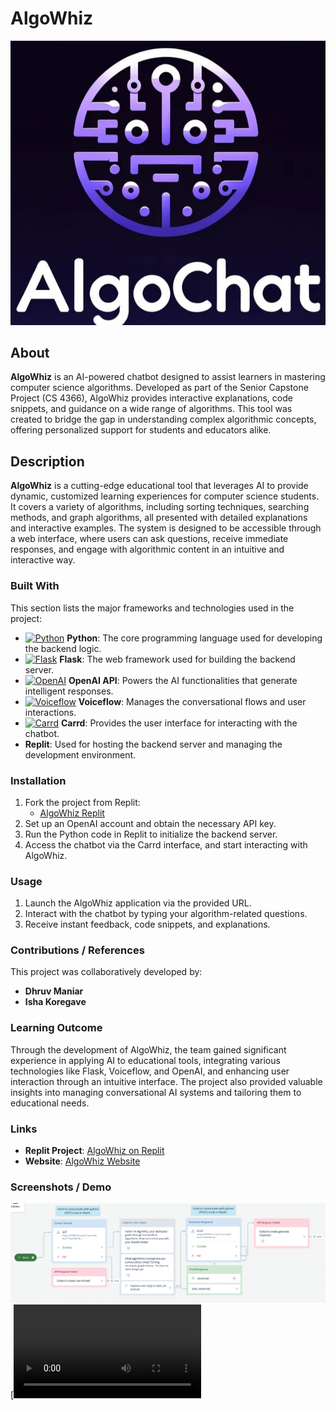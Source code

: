 # AlgoWhiz
![Project Image](https://github.com/Dhruvbam/AlgoWhiz/blob/main/Images/algowhiz.jpg)
## About
**AlgoWhiz** is an AI-powered chatbot designed to assist learners in mastering computer science algorithms. Developed as part of the Senior Capstone Project (CS 4366), AlgoWhiz provides interactive explanations, code snippets, and guidance on a wide range of algorithms. This tool was created to bridge the gap in understanding complex algorithmic concepts, offering personalized support for students and educators alike.

## Description
**AlgoWhiz** is a cutting-edge educational tool that leverages AI to provide dynamic, customized learning experiences for computer science students. It covers a variety of algorithms, including sorting techniques, searching methods, and graph algorithms, all presented with detailed explanations and interactive examples. The system is designed to be accessible through a web interface, where users can ask questions, receive immediate responses, and engage with algorithmic content in an intuitive and interactive way.

### Built With
This section lists the major frameworks and technologies used in the project:

- <a href="https://www.python.org/" target="_blank" rel="noreferrer"><img src="https://img.shields.io/badge/Python-3670A0?style=for-the-badge&logo=python&logoColor=ffdd54" width="36" height="36" alt="Python" /></a> **Python**: The core programming language used for developing the backend logic.
- <a href="https://flask.palletsprojects.com/" target="_blank" rel="noreferrer"><img src="https://img.shields.io/badge/Flask-000000?style=for-the-badge&logo=flask&logoColor=white" width="36" height="36" alt="Flask" /></a> **Flask**: The web framework used for building the backend server.
- <a href="https://openai.com/" target="_blank" rel="noreferrer"><img src="https://img.shields.io/badge/OpenAI-412991?style=for-the-badge&logo=openai&logoColor=white" width="36" height="36" alt="OpenAI" /></a> **OpenAI API**: Powers the AI functionalities that generate intelligent responses.
- <a href="https://voiceflow.com/" target="_blank" rel="noreferrer"><img src="https://img.shields.io/badge/Voiceflow-20C9FF?style=for-the-badge&logo=voiceflow&logoColor=white" width="36" height="36" alt="Voiceflow" /></a> **Voiceflow**: Manages the conversational flows and user interactions.
- <a href="https://carrd.co/" target="_blank" rel="noreferrer"><img src="https://img.shields.io/badge/Carrd-FF6347?style=for-the-badge&logo=carrd&logoColor=white" width="36" height="36" alt="Carrd" /></a> **Carrd**: Provides the user interface for interacting with the chatbot.
- **Replit**: Used for hosting the backend server and managing the development environment.

### Installation
1. Fork the project from Replit:
    - [AlgoWhiz Replit](https://replit.com/@DhruvManiar/AlgoWhiz)
2. Set up an OpenAI account and obtain the necessary API key.
3. Run the Python code in Replit to initialize the backend server.
4. Access the chatbot via the Carrd interface, and start interacting with AlgoWhiz.

### Usage
1. Launch the AlgoWhiz application via the provided URL.
2. Interact with the chatbot by typing your algorithm-related questions.
3. Receive instant feedback, code snippets, and explanations.

### Contributions / References
This project was collaboratively developed by:
- **Dhruv Maniar**
- **Isha Koregave**

### Learning Outcome
Through the development of AlgoWhiz, the team gained significant experience in applying AI to educational tools, integrating various technologies like Flask, Voiceflow, and OpenAI, and enhancing user interaction through an intuitive interface. The project also provided valuable insights into managing conversational AI systems and tailoring them to educational needs.

### Links
- **Replit Project**: [AlgoWhiz on Replit](https://replit.com/@DhruvManiar/AlgoWhiz?v=1)
- **Website**: [AlgoWhiz Website](https://algowhiz.ju.mp/)

### Screenshots / Demo
![Voiceflow](https://github.com/Dhruvbam/AlgoWhiz/blob/main/Images/VoiceFlow.png)
[![Watch the video](https://github.com/Dhruvbam/AlgoWhiz/blob/main/Images/AlgoWhiz%20Demo.mp4)

